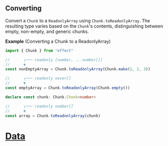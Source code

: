 ## Converting

Convert a `Chunk` to a `ReadonlyArray` using `Chunk.toReadonlyArray`. The resulting type varies based on the `Chunk`'s contents, distinguishing between empty, non-empty, and generic chunks.

**Example** (Converting a Chunk to a ReadonlyArray)

```ts twoslash
import { Chunk } from "effect"

//      ┌─── readonly [number, ...number[]]
//      ▼
const nonEmptyArray = Chunk.toReadonlyArray(Chunk.make(1, 2, 3))

//      ┌─── readonly never[]
//      ▼
const emptyArray = Chunk.toReadonlyArray(Chunk.empty())

declare const chunk: Chunk.Chunk<number>

//      ┌─── readonly number[]
//      ▼
const array = Chunk.toReadonlyArray(chunk)
```

# [Data](https://effect.website/docs/data-types/data/)
